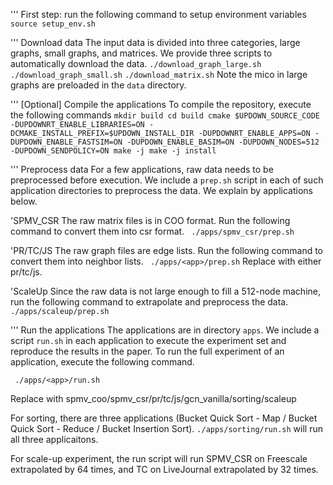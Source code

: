 ''' First step: run the following command to setup environment variables
`source setup_env.sh`

''' Download data
The input data is divided into three categories, large graphs, small graphs, and matrices. We provide three scripts to automatically download the data.
`./download_graph_large.sh`
`./download_graph_small.sh`
`./download_matrix.sh`
Note the mico in large graphs are preloaded in the `data` directory.

''' [Optional] Compile the applications
To compile the repository, execute the following commands
`mkdir build
cd build
cmake $UPDOWN_SOURCE_CODE -DUPDOWNRT_ENABLE_LIBRARIES=ON -DCMAKE_INSTALL_PREFIX=$UPDOWN_INSTALL_DIR -DUPDOWNRT_ENABLE_APPS=ON -DUPDOWN_ENABLE_FASTSIM=ON -DUPDOWN_ENABLE_BASIM=ON -DUPDOWN_NODES=512 -DUPDOWN_SENDPOLICY=ON
make -j
make -j install`


''' Preprocess data
For a few applications, raw data needs to be preprocessed before execution. We include a `prep.sh` script in each of such application directories to preprocess the data. We explain by applications below.

'SPMV_CSR
The raw matrix files is in COO format. Run the following command to convert them into csr format.
` ./apps/spmv_csr/prep.sh`

'PR/TC/JS
The raw graph files are edge lists. Run the following command to convert them into neighbor lists.
` ./apps/<app>/prep.sh`
Replace <app> with either pr/tc/js.

'ScaleUp
Since the raw data is not large enough to fill a 512-node machine, run the following command to extrapolate and preprocess the data.
` ./apps/scaleup/prep.sh`


''' Run the applications
The applications are in directory `apps`. We include a script `run.sh` in each application to execute the experiment set and reproduce the results in the paper. To run the full experiment of an application, execute the following command.

` ./apps/<app>/run.sh`

Replace <app> with spmv_coo/spmv_csr/pr/tc/js/gcn_vanilla/sorting/scaleup

For sorting, there are three applications (Bucket Quick Sort - Map / Bucket Quick Sort - Reduce / Bucket Insertion Sort). `./apps/sorting/run.sh` will run all three applicaitons.

For scale-up experiment, the run script will run SPMV_CSR on Freescale extrapolated by 64 times, and TC on LiveJournal extrapolated by 32 times.